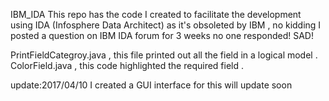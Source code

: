 IBM_IDA
This repo has the code I created to facilitate the development using IDA (Infosphere Data Architect) as it's obsoleted by IBM , 
no kidding I posted a question on IBM IDA forum for 3 weeks no one responded! SAD!

PrintFieldCategroy.java , this file printed out all the field in a logical model .
ColorField.java , this code highlighted the required field .

update:2017/04/10
I created a GUI interface for this will update soon
